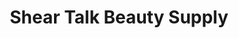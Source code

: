 ---
title: "Shear Talk Beauty Supply"
url: /manchester/shear-talk-beauty-supply/
shop: hairdresser supply
---
